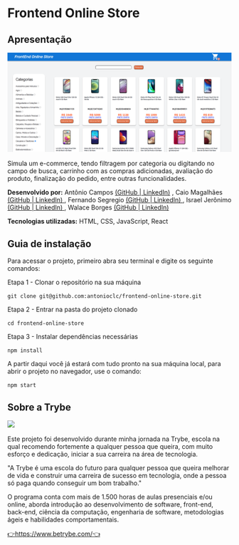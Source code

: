 <h1>Frontend Online Store</h1>
<h2>Apresentação</h2>
<img src="https://github.com/antonioclc/frontend-online-store/blob/main/public/frontend-online-store.png?raw=true">
<p>Simula um e-commerce, tendo filtragem por categoria ou digitando no campo de busca, carrinho com as compras adicionadas, avaliação do produto, finalização do pedido, entre outras funcionalidades.</p>
<p><strong>Desenvolvido por:</strong> Antônio Campos
	<a  href="https://github.com/antonioclc"  target="_blank"  		rel="noreferrer">(GitHub |
	</a> 
	<a  href="https://www.linkedin.com/in/ant%C3%B4nio-campos/"  target="_blank"  rel="noreferrer">LinkedIn)</a>
	, Caio Magalhães
	<a  href="https://github.com/CaioMagalhaesPinheiro"  target="_blank"  		rel="noreferrer">(GitHub |
	</a> 
	<a  href="https://www.linkedin.com/in/caiomagalh%C3%A3espinheiro/
"  target="_blank"  rel="noreferrer">LinkedIn)	
	</a>
	, Fernando Segregio
	<a  href="https://github.com/FernandoSegregio"  target="_blank"  		rel="noreferrer">(GitHub |
	</a> 
	<a  href="https://www.linkedin.com/in/fernando-segregio/"  target="_blank"  rel="noreferrer">LinkedIn)	
	</a>
	,  Israel Jerônimo
	<a  href="https://github.com/Israeljs"  target="_blank"  		rel="noreferrer">(GitHub |
	</a> 
	<a  href="https://www.linkedin.com/in/israel-jer%C3%B4nimo-da-silva/"  target="_blank"  rel="noreferrer">LinkedIn)	
	</a>
	,  Walace Borges
	<a  href="https://github.com/walaceborges"  target="_blank"  		rel="noreferrer">(GitHub |
	</a> 
	<a  href="https://www.linkedin.com/in/walace-borges-247611100/"  target="_blank"  rel="noreferrer">LinkedIn)	
	</a>
	
</p>
<p><strong>Tecnologias utilizadas:</strong> HTML, CSS, JavaScript, React</p>
<h2>Guia de instalação</h2>
<p>Para acessar o projeto, primeiro abra seu terminal e digite os seguinte comandos:</p>
Etapa 1 - Clonar o repositório na sua máquina

    git clone git@github.com:antonioclc/frontend-online-store.git

Etapa 2 - Entrar na pasta do projeto clonado

    cd frontend-online-store

Etapa 3 - Instalar dependências necessárias

    npm install
A partir daqui você já estará com tudo pronto na sua máquina local, para abrir o projeto no navegador, use o comando:

    npm start

<h2>Sobre a Trybe</h2>
<img src="https://media-exp1.licdn.com/dms/image/C4E16AQEsqcF3dviA-A/profile-displaybackgroundimage-shrink_200_800/0/1628693865181?e=1644451200&v=beta&t=fcNz6iiGqar2iOL5cMPsFTl3Vt0p9yFf1an7viCg6cU" />
<p>Este projeto foi desenvolvido durante minha jornada na Trybe, escola na qual recomendo fortemente a qualquer pessoa que queira, com muito esforço e dedicação, iniciar a sua carreira na área de tecnologia.</p>
<p>"A Trybe é uma escola do futuro para qualquer pessoa que queira melhorar de vida e construir uma carreira de sucesso em tecnologia, onde a pessoa só paga quando conseguir um bom trabalho."</p>
<p>O programa conta com mais de 1.500 horas de aulas presenciais e/ou online, aborda introdução ao desenvolvimento de software, front-end, back-end, ciência da computação, engenharia de software, metodologias ágeis e habilidades comportamentais.</p>
<a  href="https://www.betrybe.com/"  target="_blank"  rel="noreferrer">👉https://www.betrybe.com/👈</a>










